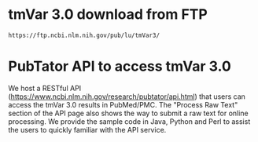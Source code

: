 # tmVar 3.0 download from FTP

	https://ftp.ncbi.nlm.nih.gov/pub/lu/tmVar3/

# PubTator API to access tmVar 3.0

We host a RESTful API (https://www.ncbi.nlm.nih.gov/research/pubtator/api.html) that users can access the tmVar 3.0 results in PubMed/PMC. The "Process Raw Text" section of the API page also shows the way to submit a raw text for online processing. We provide the sample code in Java, Python and Perl to assist the users to quickly familiar with the API service.
